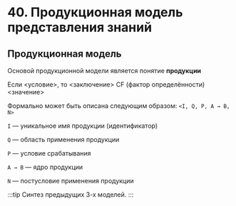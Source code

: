 # 40. Продукционная модель представления знаний

## Продукционная модель

Основой продукционной модели является понятие **продукции**

Если <условие>, то <заключение> CF (фактор определённости) <значение>

Формально может быть описана следующим образом: `<I, Q, P, A → B, N>`

`I` — уникальное имя продукции (идентификатор)

`Q` — область применения продукции

`P` — условие срабатывания

`A → B` — ядро продукции

`N` — постусловие применения продукции

:::tip
Синтез предыдущих 3-х моделей.
:::

